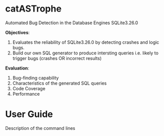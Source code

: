 # catASTrophe
Automated Bug Detection in the Database Engines SQLite3.26.0

**Objectives**:

1. Evaluates the reliability of SQLite3.26.0 by detecting crashes and logic bugs. 
2. Build our own SQL generator to produce intersting queries i.e. likely to trigger bugs (crashes OR incorrect results)

**Evaluation**:

1. Bug-finding capability
2. Characteristics of the generated SQL queries
3. Code Coverage
4. Performance

# User Guide
Description of the command lines